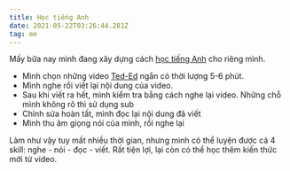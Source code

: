 ```yaml
---
title: Học tiếng Anh
date: 2021-05-22T03:26:44.281Z
tag: me
---
```

Mấy bữa nay mình đang xây dựng cách [học tiếng Anh](https://www.notion.so/Learning-English-80641d349fb84fe9b3330d7ce4335a48) cho riêng mình.

* Mình chọn những video [Ted-Ed](https://www.youtube.com/channel/UCsooa4yRKGN_zEE8iknghZA) ngắn có thời lượng 5-6 phút. 
* Mình nghe rồi viết lại nội dung của video.
* Sau khi viết ra hết, mình kiểm tra bằng cách nghe lại video. Những chỗ mình không rõ thì sử dụng sub
* Chỉnh sửa hoàn tất, mình đọc lại nội dung đã viết
* Mình thu âm giọng nói của mình, rồi nghe lại

Làm như vậy tuy mất nhiều thời gian, nhưng mình có thể luyện được cả 4 skill: nghe - nói - đọc - viết. Rất tiện lợi, lại còn có thể học thêm kiến thức mới từ video.